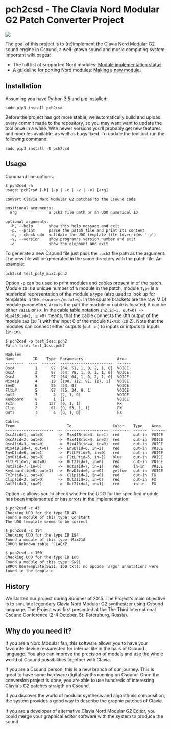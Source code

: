 # pch2csd - The Clavia Nord Modular G2 Patch Converter Project

![](https://travis-ci.org/gleb812/pch2csd.svg?branch=master)

The goal of this project is to (re)implement the Clavia Nord Modular G2 sound
engine in Csound, a well-known sound and music computing system. Important wiki
pages:

- The full list of supported Nord modules: [Module implementation
  status](https://github.com/gleb812/pch2csd/wiki/Module-implementation-status).
- A guideline for porting Nord modules: [Making a new
  module](https://github.com/gleb812/pch2csd/wiki/Making-a-new-module).


## Installation

Assuming you have Python 3.5 and
[pip](https://pip.pypa.io/en/stable/installing/) installed:

```
sudo pip3 install pch2csd
```

Before the project has got more stable, we automatically build and upload every
commit made to the repository, so you may want want to update the tool once in a
while.  With newer versions you'll probably get new features and modules
available, as well as bugs fixed. To update the tool just run the following
command:

```
sudo pip3 install -U pch2csd
```

## Usage 

Command line options:

```
$ pch2csd -h
usage: pch2csd [-h] [-p | -c | -v | -e] [arg]

convert Clavia Nord Modular G2 patches to the Csound code

positional arguments:
  arg              a pch2 file path or an UDO numerical ID

optional arguments:
  -h, --help       show this help message and exit
  -p, --print      parse the patch file and print its content
  -c, --check-udo  validate the UDO template file (overrides '-p')
  -v, --version    show program's version number and exit
  -e               show the elephant and exit
```

To generate a new Csound file just pass the `.pch2` file path as the argument.
The new file will be generated in the same directory with the patch file. An
example:

```
pch2csd test_poly_mix2.pch2
```

Option `-p` can be used to print modules and cables present in of the patch.
Module `ID` is a unique number of a module in the patch, module `Type` is a
numerical representation of the module's type (also used to look up for
templates in the `resources/modules`). In the square brackets are the raw MIDI
module parameters. `Area` is the part the module or cable is located; it can
be either `VOICE` or `FX`. In the cable table notation `In2(id=1, out=0) ->
Mix41B(id=2, in=0)` means, that the cable connects the 0th output of the module
`In2` (`ID` 1) with the input 0 of the module `Mix41b` (`ID` 2). Note that the
modules can connect either outputs (`out-in`) to inputs or intputs to inputs
(`in-in`).

```
$ pch2csd -p test_3osc.pch2
Patch file: test_3osc.pch2

Modules
Name        ID    Type  Parameters               Area
--------  ----  ------  -----------------------  ------
OscA         1      97  [64, 51, 1, 0, 2, 1, 0]  VOICE
OscA         2      97  [64, 78, 1, 0, 2, 1, 0]  VOICE
OscA         3      97  [64, 64, 1, 0, 2, 1, 0]  VOICE
Mix41B       4      19  [100, 112, 91, 117, 1]   VOICE
EnvD         6      55  [54, 0]                  VOICE
FltLP        5      87  [75, 34, 0, 1]           VOICE
Out2         7       4  [2, 1, 0]                VOICE
Keyboard     8       1  []                       VOICE
FxIn         1     127  [0, 1, 1]                FX
Clip         2      61  [0, 53, 1, 1]            FX
Out2         3       4  [0, 1, 0]                FX

Cables
From                       To                  Color    Type    Area
---------------------  --  ------------------  -------  ------  ------
OscA(id=1, out=0)      ->  Mix41B(id=4, in=1)  red      out-in  VOICE
OscA(id=2, out=0)      ->  Mix41B(id=4, in=2)  red      out-in  VOICE
OscA(id=3, out=0)      ->  Mix41B(id=4, in=3)  red      out-in  VOICE
Mix41B(id=4, out=0)    ->  EnvD(id=6, in=2)    red      out-in  VOICE
EnvD(id=6, out=1)      ->  FltLP(id=5, in=0)   red      out-in  VOICE
EnvD(id=6, out=0)      ->  FltLP(id=5, in=1)   blue     out-in  VOICE
FltLP(id=5, out=0)     ->  Out2(id=7, in=0)    red      out-in  VOICE
Out2(id=7, in=0)       ->  Out2(id=7, in=1)    red      in-in   VOICE
Keyboard(id=8, out=1)  ->  EnvD(id=6, in=0)    yellow   out-in  VOICE
FxIn(id=1, out=0)      ->  Clip(id=2, in=0)    red      out-in  FX
Clip(id=2, out=0)      ->  Out2(id=3, in=0)    red      out-in  FX
Out2(id=3, in=0)       ->  Out2(id=3, in=1)    red      in-in   FX
```

Option `-c` allows you to check whether the UDO for the specified module has
been implemented or has errors in the implementation:

```
$ pch2csd -c 43
Checking UDO for the type ID 43
Found a module of this type: Constant
The UDO template seems to be correct

$ pch2csd -c 194
Checking UDO for the type ID 194
Found a module of this type: Mix21A
ERROR Unknown table 'CLAEXP'

$ pch2csd -c 100
Checking UDO for the type ID 100
Found a module of this type: Sw21
ERROR UdoTemplate(Sw21, 100.txt): no opcode 'args' annotations were found in the template
```

## History

We started our project during Summer of 2015. The Project's main objective is to
simulate legendary Clavia Nord Modular G2 synthesizer using Csound language. The
Project was first presented at the The Third International Csound Conference
(2-4 October, St. Petersburg, Russia).

## Why do you need it?

If you are a Nord Modular fan, this software allows you to have your favourite
device ressurected for internal life in the halls of Csound language. You also
can improve the precision of models and use the whole world of Csound
possibilities together with Clavia.

If you are a Csound person, this is a new branch of our journey. This is great
to have some hardware digital synths running on Csound. Once the conversion
project is done, you are able to use hundreds of interesting Clavia's G2 patches
straigth on Csound.

If you discover the world of modular synthesis and algorithmic composition, the
system provides a good way to describe the graphic patches of Clavia.

If you are a developer of alternative Clavia Nord Modular G2 Editor, you could
merge your graphical editor software with the system to produce the sound.
